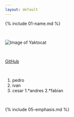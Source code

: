 ```yaml
---
layout: default
---
```


{% include 01-name.md %}

<br>

![Image of Yaktocat](https://octodex.github.com/images/yaktocat.png)

<br>

[GitHub](http://github.com)

<br>

1. pedro
2. ivan
3. cesar
   1.*andres
   2.*fabian

<br>

{% include 05-emphasis.md %}

